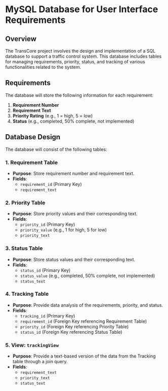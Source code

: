 # MySQL Database for User Interface Requirements

## Overview
The TransCore project involves the design and implementation of a SQL database to support a traffic control system. This database includes tables for managing requirements, priority, status, and tracking of various functionalities related to the system.

## Requirements
The database will store the following information for each requirement:

1. **Requirement Number**
2. **Requirement Text**
3. **Priority Rating** (e.g., 1 = high, 5 = low)
4. **Status** (e.g., completed, 50% complete, not implemented)

## Database Design
The database will consist of the following tables:

### 1. Requirement Table
- **Purpose**: Store requirement number and requirement text.
- **Fields**:
  - `requirement_id` (Primary Key)
  - `requirement_text`

### 2. Priority Table
- **Purpose**: Store priority values and their corresponding text.
- **Fields**:
  - `priority_id` (Primary Key)
  - `priority_value` (e.g., 1 for high, 5 for low)
  - `priority_text`

### 3. Status Table
- **Purpose**: Store status values and their corresponding text.
- **Fields**:
  - `status_id` (Primary Key)
  - `status_value` (e.g., completed, 50% complete, not implemented)
  - `status_text`

### 4. Tracking Table
- **Purpose**: Provide data analysis of the requirements, priority, and status.
- **Fields**:
  - `tracking_id` (Primary Key)
  - `requirement_id` (Foreign Key referencing Requirement Table)
  - `priority_id` (Foreign Key referencing Priority Table)
  - `status_id` (Foreign Key referencing Status Table)

### 5. View: `trackingView`
- **Purpose**: Provide a text-based version of the data from the Tracking table through a join query.
- **Fields**:
  - `requirement_text`
  - `priority_text`
  - `status_text`
